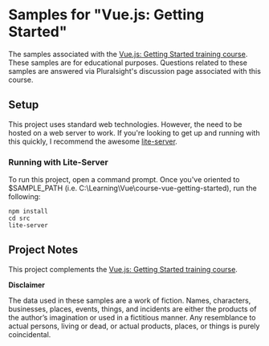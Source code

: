 # Samples for "Vue.js: Getting Started"
The samples associated with the [Vue.js: Getting Started training course](https://www.ecofic.com/courses/vue-getting-started/).
These samples are for educational purposes.
Questions related to these samples are answered via Pluralsight's discussion page associated with this course.

## Setup
This project uses standard web technologies. However, the need to be hosted on a web server to work.
If you're looking to get up and running with this quickly, I recommend the awesome [lite-server](https://github.com/johnpapa/lite-server).

### Running with Lite-Server
To run this project, open a command prompt. 
Once you've oriented to $SAMPLE_PATH (i.e. C:\Learning\Vue\course-vue-getting-started), run the following:

```
npm install
cd src
lite-server
```


## Project Notes
This project complements the [Vue.js: Getting Started training course](https://www.ecofic.com/courses/vue-getting-started/).

**Disclaimer**

The data used in these samples are a work of fiction. 
Names, characters, businesses, places, events, things, and incidents are either the products of the author’s imagination or used in a fictitious manner. 
Any resemblance to actual persons, living or dead, or actual products, places, or things is purely coincidental.

